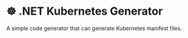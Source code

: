 # ☸️ .NET Kubernetes Generator

A simple code generator that can generate Kubernetes manifest files.
